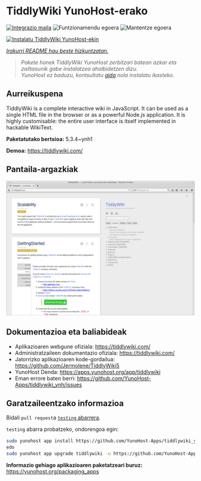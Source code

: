 <!--
Ohart ongi: README hau automatikoki sortu da <https://github.com/YunoHost/apps/tree/master/tools/readme_generator>ri esker
EZ editatu eskuz.
-->

# TiddlyWiki YunoHost-erako

[![Integrazio maila](https://dash.yunohost.org/integration/tiddlywiki.svg)](https://ci-apps.yunohost.org/ci/apps/tiddlywiki/) ![Funtzionamendu egoera](https://ci-apps.yunohost.org/ci/badges/tiddlywiki.status.svg) ![Mantentze egoera](https://ci-apps.yunohost.org/ci/badges/tiddlywiki.maintain.svg)

[![Instalatu TiddlyWiki YunoHost-ekin](https://install-app.yunohost.org/install-with-yunohost.svg)](https://install-app.yunohost.org/?app=tiddlywiki)

*[Irakurri README hau beste hizkuntzatan.](./ALL_README.md)*

> *Pakete honek TiddlyWiki YunoHost zerbitzari batean azkar eta zailtasunik gabe instalatzea ahalbidetzen dizu.*  
> *YunoHost ez baduzu, kontsultatu [gida](https://yunohost.org/install) nola instalatu ikasteko.*

## Aurreikuspena

TiddlyWiki is a complete interactive wiki in JavaScript. It can be used as a single HTML file in the browser or as a powerful Node.js application. It is highly customisable: the entire user interface is itself implemented in hackable WikiText.

**Paketatutako bertsioa:** 5.3.4~ynh1

**Demoa:** <https://tiddlywiki.com/>

## Pantaila-argazkiak

![TiddlyWiki(r)en pantaila-argazkia](./doc/screenshots/screenshot.png)

## Dokumentazioa eta baliabideak

- Aplikazioaren webgune ofiziala: <https://tiddlywiki.com/>
- Administratzaileen dokumentazio ofiziala: <https://tiddlywiki.com/>
- Jatorrizko aplikazioaren kode-gordailua: <https://github.com/Jermolene/TiddlyWiki5>
- YunoHost Denda: <https://apps.yunohost.org/app/tiddlywiki>
- Eman errore baten berri: <https://github.com/YunoHost-Apps/tiddlywiki_ynh/issues>

## Garatzaileentzako informazioa

Bidali `pull request`a [`testing` abarrera](https://github.com/YunoHost-Apps/tiddlywiki_ynh/tree/testing).

`testing` abarra probatzeko, ondorengoa egin:

```bash
sudo yunohost app install https://github.com/YunoHost-Apps/tiddlywiki_ynh/tree/testing --debug
edo
sudo yunohost app upgrade tiddlywiki -u https://github.com/YunoHost-Apps/tiddlywiki_ynh/tree/testing --debug
```

**Informazio gehiago aplikazioaren paketatzeari buruz:** <https://yunohost.org/packaging_apps>
